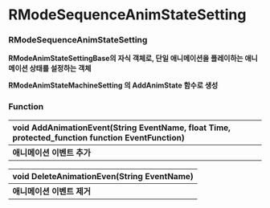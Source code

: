 # RModeSequenceAnimStateSetting

### **RModeSequenceAnimStateSetting**

**RModeAnimStateSettingBase의 자식 객체로, 단일 애니메이션을 플레이하는 애니메이션 상태를 설정하는 객체**

**RModeAnimStateMachineSetting 의 AddAnimState 함수로 생성**  
  


### **Function**

| **void AddAnimationEvent\(String EventName, float Time, protected\_function function EventFunction\)** |
| :--- |
| **애니메이션 이벤트 추가** |

| **void DeleteAnimationEven\(String EventName\)** |
| :--- |
| **애니메이션 이벤트 제거** |

